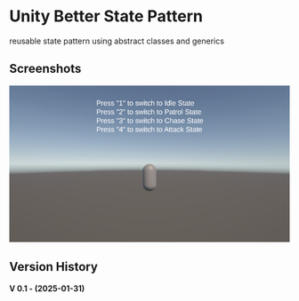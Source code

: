 
# Unity Better State Pattern

reusable state pattern using abstract classes and generics

## Screenshots

![screenshot](Assets/Screenshot/screenshot-V0.1.png)

## Version History

**V 0.1 - (2025-01-31)**
